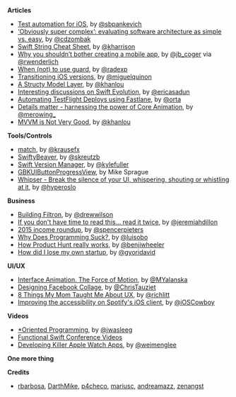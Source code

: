 **Articles**


* [Test automation for iOS](https://tech.blacklane.com/2015/12/13/test-automation-for-ios/), by [@sbpankevich](https://twitter.com/sbpankevich)
* [‘Obviously super complex’: evaluating software architecture as simple vs. easy](https://www.dzombak.com/blog/2015/12/-Obviously-super-complex---evaluating-software-architecture-as-simple-vs--easy-.html), by [@cdzombak](https://twitter.com/cdzombak)
* [Swift String Cheat Sheet](http://useyourloaf.com/blog/swift-string-cheat-sheet.html), by [@kharrison](https://twitter.com/kharrison)
* [Why you shouldn’t bother creating a mobile app](https://medium.com/inside-birdly/why-you-shouldn-t-bother-creating-a-mobile-app-328af62fe0e5#.p4zcpc9gi), by [@jb_coger](https://twitter.com/jb_coger) via [@rwenderlich](https://twitter.com/rwenderlich)
* [When (not) to use guard](http://radex.io/swift/guard/), by [@radexp](https://twitter.com/radexp)
* [Transitioning iOS versions](http://www.miqu.me/blog/2015/12/14/transitioning-ios-versions/), by [@miguelquinon](https://twitter.com/miguelquinon)
* [A Structy Model Layer](http://khanlou.com/2015/12/a-structy-model-layer/), by [@khanlou](https://twitter.com/khanlou)
* [Interesting discussions on Swift Evolution](http://ericasadun.com/2015/12/15/interesting-discussions-on-swift-evolution/), by [@ericasadun](https://twitter.com/ericasadun)
* [Automating TestFlight Deploys using Fastlane](http://artsy.github.io/blog/2015/12/15/Automating-Testflight-Deploys/), by [@orta](https://twitter.com/orta)
* [Details matter - harnessing the power of Core Animation](http://merowing.info/2015/12/details-matter---harnessing-the-power-of-coreanimation/), by [@merowing_](https://twitter.com/merowing_)
* [MVVM is Not Very Good](http://khanlou.com/2015/12/mvvm-is-not-very-good/), by [@khanlou](https://twitter.com/khanlou) 

**Tools/Controls**

* [match](https://krausefx.com/blog/introducing-match-a-new-approach-to-code-signing), by [@krausefx](https://twitter.com/@krausefx)
* [SwiftyBeaver](https://github.com/skreutzberger/SwiftyBeaver), by [@skreutzb](https://twitter.com/skreutzb)
* [Swift Version Manager](https://github.com/kylef/swiftenv), by [@kylefuller](https://twitter.com/kylefuller)  
* [GBKUIButtonProgressView](https://github.com/Guidebook/gbkui-button-progress-view), by Mike Sprague
* [Whipser - Break the silence of your UI, whispering, shouting or whistling at it](https://github.com/hyperoslo/Whisper), by [@hyperoslo](https://twitter.com/hyperoslo)

**Business**

* [Building Filtron](http://blog.drewwilson.com/building-filtron), by [@drewwilson](https://twitter.com/@drewwilson)
* [If you don't have time to read this... read it twice](http://www.fastcompany.com/3054571/work-smart/the-better-time-management-strategy-this-googler-taught-his-coworkers), by [@jeremiahdillon](https://twitter.com/jeremiahdillon)
* [2015 income roundup](http://spencerpieters.typed.com/blog/2015-income-roundup), by [@spencerpieters](https://twitter.com/spencerpieters)
* [Why Does Programming Suck?](https://medium.com/@luisobo/why-does-programming-suck-6b253ebfc607#.he26lts8p), by [@luisobo](https://twitter.com/luisobo)
* [How Product Hunt really works](https://medium.com/@benjiwheeler/how-product-hunt-really-works-d8fdcda1da74#.v3kqfbkoq), by [@benjiwheeler](https://twitter.com/benjiwheeler)
* [How did I lose my own startup](https://medium.com/@gyoridavid/how-did-i-lose-my-own-startup-d0b16221d968#.fqiizghm3), by [@gyoridavid](https://twitter.com/@gyoridavid)


**UI/UX**
* [Interface Animation. The Force of Motion](http://tubikstudio.com/interface-animation-the-force-of-motion/), by [@MYalanska](https://twitter.com/MYalanska)
* [Designing Facebook Collage](https://medium.com/facebook-design/designing-facebook-collage-304436764ca8#.hw847keah), by [@ChrisTauziet](https://twitter.com/ChrisTauziet)
* [8 Things My Mom Taught Me About UX](https://www.shopify.com/partners/blog/81728966-8-things-my-mom-taught-me-about-ux), by [@richlitt](https://twitter.com/richlitt)
* [Improving the accessibility on Spotify's iOS client](https://labs.spotify.com/2015/11/11/improving-the-accessibility-on-our-ios-client/), by [@iOSCowboy](http:s//twitter.com/iOSCowboy)

**Videos**

* [*Oriented Programming](https://realm.io/news/pragma-graham-lee-oriented-programming-paradigms/), by [@iwasleeg](https://twitter.com/iwasleeg)
* [Functional Swift Conference Videos](http://2015.funswiftconf.com/)
* [Developing Killer Apple Watch Apps](https://realm.io/news/gotocph-wei-meng-lee-killer-apple-watch-apps/), by [@weimenglee](https://twitter.com/weimenglee)

**One more thing**


**Credits**

* [rbarbosa](https://github.com/rbarbosa), [DarthMike](https://github.com/DarthMike), [p4checo](https://github.com/p4checo), [mariusc](https://github.com/mariusc), [andreamazz](https://github.com/andreamazz), [zenangst](https://github.com/zenangst)
